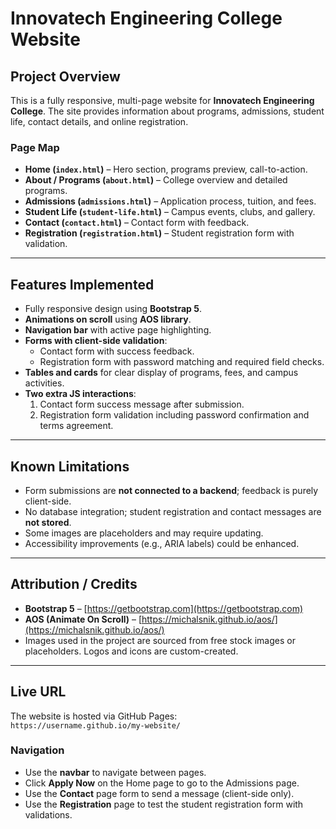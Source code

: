 # Innovatech Engineering College Website

## Project Overview
This is a fully responsive, multi-page website for **Innovatech Engineering College**. The site provides information about programs, admissions, student life, contact details, and online registration.

### Page Map
- **Home (`index.html`)** – Hero section, programs preview, call-to-action.
- **About / Programs (`about.html`)** – College overview and detailed programs.
- **Admissions (`admissions.html`)** – Application process, tuition, and fees.
- **Student Life (`student-life.html`)** – Campus events, clubs, and gallery.
- **Contact (`contact.html`)** – Contact form with feedback.
- **Registration (`registration.html`)** – Student registration form with validation.

---

## Features Implemented
- Fully responsive design using **Bootstrap 5**.
- **Animations on scroll** using **AOS library**.
- **Navigation bar** with active page highlighting.
- **Forms with client-side validation**:
  - Contact form with success feedback.
  - Registration form with password matching and required field checks.
- **Tables and cards** for clear display of programs, fees, and campus activities.
- **Two extra JS interactions**:
  1. Contact form success message after submission.
  2. Registration form validation including password confirmation and terms agreement.

---

## Known Limitations
- Form submissions are **not connected to a backend**; feedback is purely client-side.
- No database integration; student registration and contact messages are **not stored**.
- Some images are placeholders and may require updating.
- Accessibility improvements (e.g., ARIA labels) could be enhanced.

---

## Attribution / Credits
- **Bootstrap 5** – [https://getbootstrap.com](https://getbootstrap.com)
- **AOS (Animate On Scroll)** – [https://michalsnik.github.io/aos/](https://michalsnik.github.io/aos/)
- Images used in the project are sourced from free stock images or placeholders. Logos and icons are custom-created.

---

## Live URL
The website is hosted via GitHub Pages:  
`https://username.github.io/my-website/`  

### Navigation
- Use the **navbar** to navigate between pages.
- Click **Apply Now** on the Home page to go to the Admissions page.
- Use the **Contact** page form to send a message (client-side only).
- Use the **Registration** page to test the student registration form with validations.
